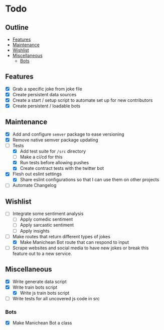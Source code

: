 # Todo

## Outline

- [Features](#features)
- [Maintenance](#maintenance)
- [Wishlist](#wishlist)
- [Miscellaneous](#miscellaneous)
    - [Bots](#bots)

## Features
- [x] Grab a specific joke from joke file
- [x] Create persistent data sources
- [x] Create a start / setup script to automate set up for new contributors
- [x] Create persistent / loadable bots

## Maintenance
- [x] Add and configure ```semver``` package to ease versioning
- [x] Remove native semver package updating
- [ ] Tests
    - [x] Add test suite for `/src` directory
    - [ ] Make a ci/cd for this
    - [x] Run tests before allowing pushes
    - [x] Create contract tests with the twitter bot
- [x] Flesh out eslint settings
    - [x] Share eslint configurations so that I can use them on other projects
- [ ] Automate Changelog

## Wishlist
- [ ] Integrate some sentiment analysis
    - [ ] Apply comedic sentiment
    - [ ] Apply sarcastic sentiment
    - [ ] Apply insights
- [ ] Make routes that return different types of jokes
    - [x] Make Manichean Bot route that can respond to input
- [ ] Scrape websites and social media to have new jokes or break this feature out to a new service.

## Miscellaneous
- [x] Write generate data script
- [x] Write train bots script
    - [x] Write js train bots script
- [ ] Write tests for all uncovered js code in src

### Bots
- [x] Make Manichean Bot a class

